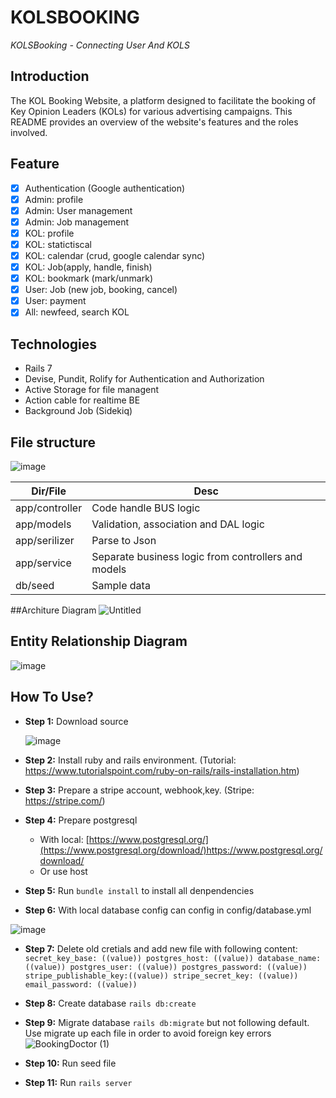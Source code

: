 # KOLSBOOKING
*KOLSBooking - Connecting User And KOLS*
## Introduction
The KOL Booking Website, a platform designed to facilitate the booking of Key Opinion Leaders (KOLs) for various advertising campaigns. This README provides an overview of the website's features and the roles involved.

## Feature 
- [x] Authentication (Google authentication)
- [x] Admin: profile
- [x] Admin: User management
- [x] Admin: Job management
- [x] KOL: profile
- [x] KOL: statictiscal
- [x] KOL: calendar (crud, google calendar sync)
- [x] KOL: Job(apply, handle, finish)
- [x] KOL: bookmark (mark/unmark)
- [x] User: Job (new job, booking, cancel)
- [x] User: payment 
- [x] All: newfeed, search KOL

## Technologies 
- Rails 7
- Devise, Pundit, Rolify for Authentication and Authorization
- Active Storage for file managent
- Action cable for realtime BE
- Background Job (Sidekiq)

## File structure
![image](https://github.com/ricky-go-tran/KOLSBOOKING_API/assets/136413699/6845044f-ad63-49ac-8837-ddc76b7869a6)

| Dir/File    | Desc |
| -------- | ------- |
| app/controller  | Code handle BUS logic    |
| app/models | Validation, association and DAL logic     |
| app/serilizer    | Parse to Json    |
| app/service    | Separate business logic from controllers and models   |
| db/seed    | Sample data   |

##Architure Diagram 
![Untitled](https://github.com/ricky-go-tran/KOLSBOOKING_API/assets/136413699/51fc2fe5-9520-43ac-8c3a-7c5e1622ed56)

## Entity Relationship Diagram 
![image](https://github.com/ricky-go-tran/KOLSBOOKING/assets/136413699/a52a1cc4-95c9-4bc7-8b8c-cfe82041e228)

## How To Use? 
- **Step 1:** Download source


  ![image](https://github.com/ricky-go-tran/BookingDoctor/assets/136413699/a782fe31-928c-44c6-a2c4-66a8b409a8df)
  

- **Step 2:** Install ruby ​​and rails environment. (Tutorial: https://www.tutorialspoint.com/ruby-on-rails/rails-installation.htm)
- **Step 3:** Prepare a stripe account, webhook,key. (Stripe: https://stripe.com/)
- **Step 4:** Prepare postgresql
  
  - With local: [https://www.postgresql.org/](https://www.postgresql.org/download/)https://www.postgresql.org/download/
  - Or use host
- **Step 5:** Run `bundle install` to install all denpendencies
- **Step 6:**  With local database config can config in  config/database.yml

  
![image](https://github.com/ricky-go-tran/BookingDoctor/assets/136413699/34076b62-4334-4319-a147-23497d126bb2)

- **Step 7:** Delete old cretials and add new file with following content:
   `secret_key_base: ((value))
    postgres_host: ((value))
    database_name: ((value))
    postgres_user: ((value))
    postgres_password: ((value))
    stripe_publishable_key:((value))
    stripe_secret_key: ((value))
    email_password: ((value))`  
-  **Step 8:** Create database `rails db:create`
-  **Step 9:** Migrate database `rails db:migrate` but not following default. Use migrate up each file in order to avoid foreign key errors
![BookingDoctor (1)](https://github.com/ricky-go-tran/BookingDoctor/assets/136413699/a7ac1aa1-a487-4137-ab31-5e94bf055e9f)
 
- **Step 10:** Run seed file
- **Step 11:** Run `rails server`


